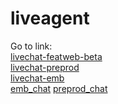 # liveagent

Go to link: <br>
<a href="https://georgal.github.io/liveagent/livechat-featweb-beta.html">livechat-featweb-beta</a> <br>
<a href="https://georgal.github.io/liveagent/livechat-preprod.html">livechat-preprod</a> <br>
<a href="https://georgal.github.io/liveagent/livechat-emb.html">livechat-emb</a> <br>
<a href="https://georgal.github.io/liveagent/emb_chatbot.html">emb_chat</a>
<a href="https://georgal.github.io/liveagent/preprod_emb.html">preprod_chat</a>

